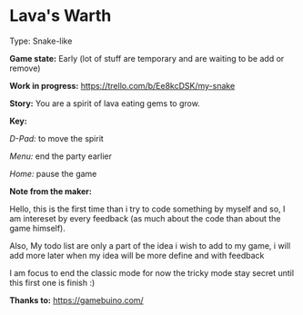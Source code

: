 # Lava's Warth


Type: Snake-like

**Game state:** Early (lot of stuff are temporary and are waiting to be add or remove)

**Work in progress:** https://trello.com/b/Ee8kcDSK/my-snake

**Story:** You are a spirit of lava eating gems to grow.

**Key:** 

*D-Pad:* to move the spirit

*Menu:* end the party earlier

*Home:* pause the game



**Note from the maker:**

Hello, this is the first time than i try to code something by myself and so, I am intereset by every feedback (as much about the code than about the game himself).

Also, My todo list are only a part of the idea i wish to add to my game, i will add more later when my idea will be more define and with feedback

I am focus to end the classic mode for now the tricky mode stay secret until this first one is finish :)

**Thanks to:**
https://gamebuino.com/
